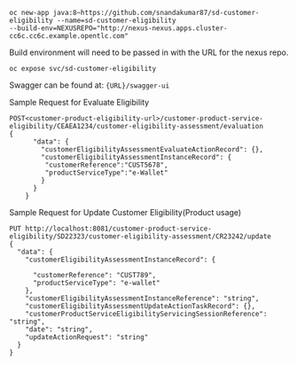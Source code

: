 
```
oc new-app java:8~https://github.com/snandakumar87/sd-customer-eligibility --name=sd-customer-eligibility 
--build-env=NEXUSREPO="http://nexus-nexus.apps.cluster-cc6c.cc6c.example.opentlc.com"

```
Build environment will need to be passed in with the URL for the nexus repo.

```
oc expose svc/sd-customer-eligibility
```

Swagger can be found at: ```{URL}/swagger-ui```

Sample Request for Evaluate Eligibility
```
POST<customer-product-eligibility-url>/customer-product-service-eligibility/CEAEA1234/customer-eligibility-assessment/evaluation
{
      "data": {
        "customerEligibilityAssessmentEvaluateActionRecord": {},
        "customerEligibilityAssessmentInstanceRecord": {
         "customerReference":"CUST5678",
         "productServiceType":"e-Wallet"
        }
      }
    }
```

Sample Request for Update Customer Eligibility(Product usage)

```
PUT http://localhost:8081/customer-product-service-eligibility/SD22323/customer-eligibility-assessment/CR23242/update
{
  "data": {
    "customerEligibilityAssessmentInstanceRecord": {
      
      "customerReference": "CUST789",
      "productServiceType": "e-wallet"
    },
    "customerEligibilityAssessmentInstanceReference": "string",
    "customerEligibilityAssessmentUpdateActionTaskRecord": {},
    "customerProductServiceEligibilityServicingSessionReference": "string",
    "date": "string",
    "updateActionRequest": "string"
  }
}
```
